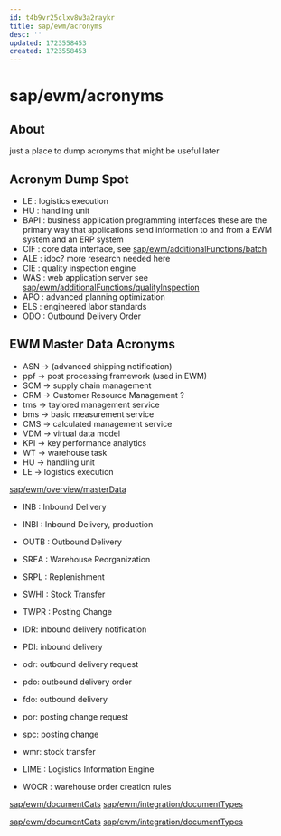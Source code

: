 ```yaml
---
id: t4b9vr25clxv8w3a2raykr
title: sap/ewm/acronyms
desc: ''
updated: 1723558453
created: 1723558453
---
```

# sap/ewm/acronyms

## About

just a place to dump acronyms that might be useful later

## Acronym Dump Spot

- LE : logistics execution
- HU : handling unit
- BAPI : business application programming interfaces
    these are the primary way that applications send information
    to and from a EWM system and an ERP system
- CIF : core data interface, see [sap/ewm/additionalFunctions/batch](additionalFunctions/batch)
- ALE : idoc? more research needed here
- CIE : quality inspection engine
- WAS : web application server see [sap/ewm/additionalFunctions/qualityInspection](additionalFunctions/qualityInspection)
- APO : advanced planning optimization
- ELS : engineered labor standards
- ODO : Outbound Delivery Order

## EWM Master Data Acronyms

- ASN -> (advanced shipping notification)
- ppf -> post processing framework (used in EWM)
- SCM -> supply chain management
- CRM -> Customer Resource Management ?
- tms -> taylored management service
- bms -> basic measurement service
- CMS -> calculated management service
- VDM -> virtual data model
- KPI -> key performance analytics
- WT -> warehouse task
- HU -> handling unit
- LE -> logistics execution

[sap/ewm/overview/masterData](overview/masterData)


- INB  : Inbound Delivery
- INBI : Inbound Delivery, production
- OUTB : Outbound Delivery
- SREA : Warehouse Reorganization
- SRPL : Replenishment
- SWHI : Stock Transfer
- TWPR : Posting Change

- IDR: inbound delivery notification
- PDI: inbound delivery


- odr: outbound delivery request
- pdo: outbound delivery order
- fdo: outbound delivery

- por: posting change request
- spc: posting change


- wmr: stock transfer
- LIME : Logistics Information Engine
- WOCR : warehouse order creation rules


[sap/ewm/documentCats](documentCats.md)
[sap/ewm/integration/documentTypes](integration/documentTypes.md)

[sap/ewm/documentCats](documentCats)
[sap/ewm/integration/documentTypes](integration/documentTypes)
